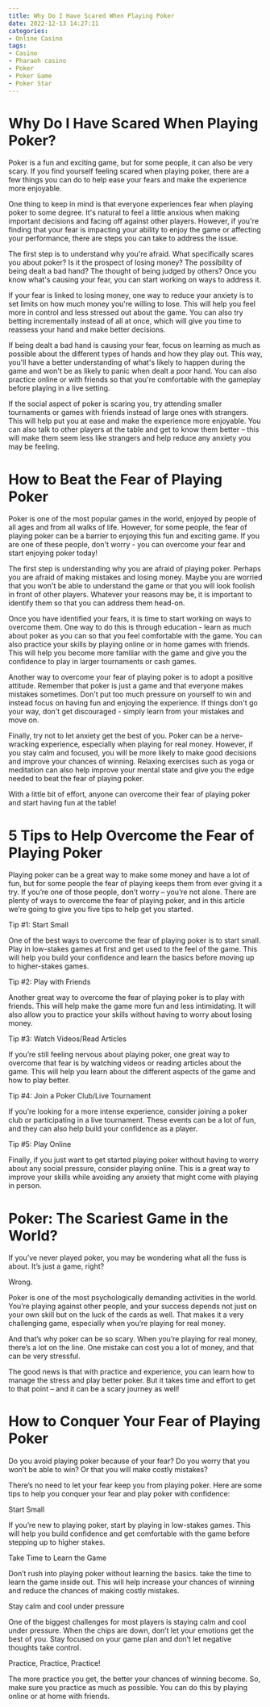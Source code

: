 ```yaml
---
title: Why Do I Have Scared When Playing Poker
date: 2022-12-13 14:27:11
categories:
- Online Casino
tags:
- Casino
- Pharaoh casino
- Poker
- Poker Game
- Poker Star
---
```



#  Why Do I Have Scared When Playing Poker?

Poker is a fun and exciting game, but for some people, it can also be very scary. If you find yourself feeling scared when playing poker, there are a few things you can do to help ease your fears and make the experience more enjoyable.

One thing to keep in mind is that everyone experiences fear when playing poker to some degree. It's natural to feel a little anxious when making important decisions and facing off against other players. However, if you're finding that your fear is impacting your ability to enjoy the game or affecting your performance, there are steps you can take to address the issue.

The first step is to understand why you're afraid. What specifically scares you about poker? Is it the prospect of losing money? The possibility of being dealt a bad hand? The thought of being judged by others? Once you know what's causing your fear, you can start working on ways to address it.

If your fear is linked to losing money, one way to reduce your anxiety is to set limits on how much money you're willing to lose. This will help you feel more in control and less stressed out about the game. You can also try betting incrementally instead of all at once, which will give you time to reassess your hand and make better decisions.

If being dealt a bad hand is causing your fear, focus on learning as much as possible about the different types of hands and how they play out. This way, you'll have a better understanding of what's likely to happen during the game and won't be as likely to panic when dealt a poor hand. You can also practice online or with friends so that you're comfortable with the gameplay before playing in a live setting.

If the social aspect of poker is scaring you, try attending smaller tournaments or games with friends instead of large ones with strangers. This will help put you at ease and make the experience more enjoyable. You can also talk to other players at the table and get to know them better – this will make them seem less like strangers and help reduce any anxiety you may be feeling.

#  How to Beat the Fear of Playing Poker

Poker is one of the most popular games in the world, enjoyed by people of all ages and from all walks of life. However, for some people, the fear of playing poker can be a barrier to enjoying this fun and exciting game. If you are one of these people, don't worry - you can overcome your fear and start enjoying poker today!

The first step is understanding why you are afraid of playing poker. Perhaps you are afraid of making mistakes and losing money. Maybe you are worried that you won't be able to understand the game or that you will look foolish in front of other players. Whatever your reasons may be, it is important to identify them so that you can address them head-on.

Once you have identified your fears, it is time to start working on ways to overcome them. One way to do this is through education - learn as much about poker as you can so that you feel comfortable with the game. You can also practice your skills by playing online or in home games with friends. This will help you become more familiar with the game and give you the confidence to play in larger tournaments or cash games.

Another way to overcome your fear of playing poker is to adopt a positive attitude. Remember that poker is just a game and that everyone makes mistakes sometimes. Don't put too much pressure on yourself to win and instead focus on having fun and enjoying the experience. If things don't go your way, don't get discouraged - simply learn from your mistakes and move on.

Finally, try not to let anxiety get the best of you. Poker can be a nerve-wracking experience, especially when playing for real money. However, if you stay calm and focused, you will be more likely to make good decisions and improve your chances of winning. Relaxing exercises such as yoga or meditation can also help improve your mental state and give you the edge needed to beat the fear of playing poker.

With a little bit of effort, anyone can overcome their fear of playing poker and start having fun at the table!

#  5 Tips to Help Overcome the Fear of Playing Poker

Playing poker can be a great way to make some money and have a lot of fun, but for some people the fear of playing keeps them from ever giving it a try. If you’re one of those people, don’t worry – you’re not alone. There are plenty of ways to overcome the fear of playing poker, and in this article we’re going to give you five tips to help get you started.

Tip #1: Start Small

One of the best ways to overcome the fear of playing poker is to start small. Play in low-stakes games at first and get used to the feel of the game. This will help you build your confidence and learn the basics before moving up to higher-stakes games.

Tip #2: Play with Friends

Another great way to overcome the fear of playing poker is to play with friends. This will help make the game more fun and less intimidating. It will also allow you to practice your skills without having to worry about losing money.

Tip #3: Watch Videos/Read Articles

If you’re still feeling nervous about playing poker, one great way to overcome that fear is by watching videos or reading articles about the game. This will help you learn about the different aspects of the game and how to play better.

Tip #4: Join a Poker Club/Live Tournament

If you’re looking for a more intense experience, consider joining a poker club or participating in a live tournament. These events can be a lot of fun, and they can also help build your confidence as a player.

Tip #5: Play Online

Finally, if you just want to get started playing poker without having to worry about any social pressure, consider playing online. This is a great way to improve your skills while avoiding any anxiety that might come with playing in person.

#  Poker: The Scariest Game in the World?

If you’ve never played poker, you may be wondering what all the fuss is about. It’s just a game, right?

Wrong.

Poker is one of the most psychologically demanding activities in the world. You’re playing against other people, and your success depends not just on your own skill but on the luck of the cards as well. That makes it a very challenging game, especially when you’re playing for real money.

And that’s why poker can be so scary. When you’re playing for real money, there’s a lot on the line. One mistake can cost you a lot of money, and that can be very stressful.

The good news is that with practice and experience, you can learn how to manage the stress and play better poker. But it takes time and effort to get to that point – and it can be a scary journey as well!

#  How to Conquer Your Fear of Playing Poker

Do you avoid playing poker because of your fear? Do you worry that you won’t be able to win? Or that you will make costly mistakes?

There’s no need to let your fear keep you from playing poker. Here are some tips to help you conquer your fear and play poker with confidence:

Start Small

If you’re new to playing poker, start by playing in low-stakes games. This will help you build confidence and get comfortable with the game before stepping up to higher stakes.

Take Time to Learn the Game

Don’t rush into playing poker without learning the basics. take the time to learn the game inside out. This will help increase your chances of winning and reduce the chances of making costly mistakes.

Stay calm and cool under pressure

One of the biggest challenges for most players is staying calm and cool under pressure. When the chips are down, don’t let your emotions get the best of you. Stay focused on your game plan and don’t let negative thoughts take control.

Practice, Practice, Practice!

The more practice you get, the better your chances of winning become. So, make sure you practice as much as possible. You can do this by playing online or at home with friends.